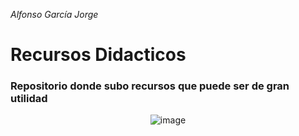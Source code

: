 *Alfonso García Jorge* 

# Recursos Didacticos

### Repositorio donde subo recursos que puede ser de gran utilidad

<div align="center">
 
 
![image](https://user-images.githubusercontent.com/91060831/191068008-51d85712-55e8-429a-b107-a29775d59209.png)
